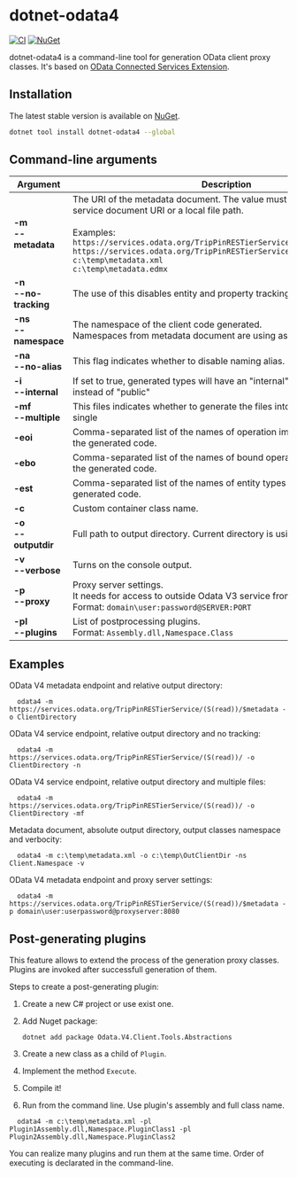 # dotnet-odata4

[![CI](https://github.com/klebanandrey/Odata.V4.Client.Tools/workflows/develop/badge.svg)](https://github.com/klebanandrey/Odata.V4.Client.Tools/actions?query=workflow%3Adevelop)
[![NuGet](https://img.shields.io/nuget/v/dotnet-odata4.svg)](https://www.nuget.org/packages/dotnet-odata4/)

dotnet-odata4 is a command-line tool for generation OData client proxy classes. It's based on [OData Connected Services Extension](https://github.com/OData/ODataConnectedService).

Installation
------------

The latest stable version is available on [NuGet](https://www.nuget.org/packages/dotnet-odata4/).

```sh
dotnet tool install dotnet-odata4 --global
```

Command-line arguments
------------

| Argument                    | Description                                                                                                                                                                                                                                                                                                                                     |
| --------------------------- | ----------------------------------------------------------------------------------------------------------------------------------------------------------------------------------------------------------------------------------------------------------------------------------------------------------------------------------------------- |
| **-m**<br>**--metadata**    | The URI of the metadata document. The value must be set to a valid service document URI or a local file path.<br><br>Examples:<br> ```https://services.odata.org/TripPinRESTierService/(S(read))/```<br>```https://services.odata.org/TripPinRESTierService/(S(read))/$metadata```<br>```c:\temp\metadata.xml```<br>```c:\temp\metadata.edmx``` |
| **-n**<br>**--no-tracking** | The use of this disables entity and property tracking                                                                                                                                                                                                                                                                                           |
| **-ns**<br>**--namespace**  | The namespace of the client code generated.<br>Namespaces from metadata document are using as a default.                                                                                                                                                                                                                                        |
| **-na**<br>**--no-alias**   | This flag indicates whether to disable naming alias.                                                                                                                                                                                                                                                                                            |
| **-i**<br>**--internal**    | If set to true, generated types will have an "internal" class modifier instead of "public"                                                                                                                                                                                                                                                      |
| **-mf**<br>**--multiple**   | This files indicates whether to generate the files into multiple files or single                                                                                                                                                                                                                                                                |
| **-eoi**                    | Comma-separated list of the names of operation imports to exclude from the generated code.                                                                                                                                                                                                                                                      |
| **-ebo**                    | Comma-separated list of the names of bound operations to exclude from the generated code.                                                                                                                                                                                                                                                       |
| **-est**                    | Comma-separated list of the names of entity types to exclude from the generated code.                                                                                                                                                                                                                                                           |
| **-c**                      | Custom container class name.                                                                                                                                                                                                                                                                                                                    |
| **-o**<br>**--outputdir**   | Full path to output directory. Current directory is using as a default.                                                                                                                                                                                                                                                                         |
| **-v**<br>**--verbose**     | Turns on the console output.                                                                                                                                                                                                                                                                                                                    |
| **-p**<br>**--proxy**       | Proxy server settings.<br>It needs for access to outside Odata V3 service from private networks.<br>Format: ```domain\user:password@SERVER:PORT```                                                                                                                                                                                              |
| **-pl**<br>**--plugins**    | List of postprocessing plugins.<br>Format: ```Assembly.dll,Namespace.Class```                                                                                                                                                                                                                                                                   |

Examples
------------

OData V4 metadata endpoint and relative output directory:

```
  odata4 -m https://services.odata.org/TripPinRESTierService/(S(read))/$metadata -o ClientDirectory
```

OData V4 service endpoint, relative output directory and no tracking:

```
  odata4 -m https://services.odata.org/TripPinRESTierService/(S(read))/ -o ClientDirectory -n
```

OData V4 service endpoint, relative output directory and multiple files:

```
  odata4 -m https://services.odata.org/TripPinRESTierService/(S(read))/ -o ClientDirectory -mf
```

Metadata document, absolute output directory, output classes namespace and verbocity:

```
  odata4 -m c:\temp\metadata.xml -o c:\temp\OutClientDir -ns Client.Namespace -v
```

OData V4 metadata endpoint and proxy server settings:

```
  odata4 -m https://services.odata.org/TripPinRESTierService/(S(read))/$metadata -p domain\user:userpassword@proxyserver:8080
```

## Post-generating plugins

This feature allows to extend the process of the generation proxy classes. Plugins are invoked after successfull generation of them. 

Steps to create a post-generating plugin:

1. Create a new C# project or use exist one.

2. Add Nuget package:
   
   `dotnet add package Odata.V4.Client.Tools.Abstractions`

3. Create a new class as a child of `Plugin`.

4. Implement the method `Execute`.

5. Compile it!

6. Run from the command line. Use plugin's assembly and full class name.

```
  odata4 -m c:\temp\metadata.xml -pl Plugin1Assembly.dll,Namespace.PluginClass1 -pl Plugin2Assembly.dll,Namespace.PluginClass2
```

You can realize many plugins and run them at the same time. Order of executing is declarated in the command-line. 
